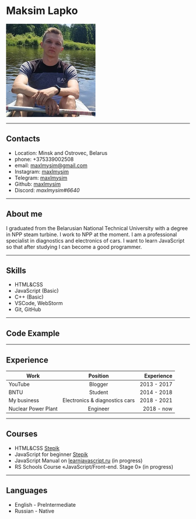 # Maksim Lapko
![Avatar](photo.jpg)

---

## Contacts
* Location: Minsk and Ostrovec, Belarus
* phone: +375339002508
* email: maxlmysim@gmail.com
* Instagram: [maxlmysim](https://www.instagram.com/maxlmysim/)
* Telegram: [maxlmysim](https://t.me/maxlmysim)
* Github: [maxlmysim](https://github.com/maxlmysim)
* Discord: *maxlmysim#6640*

---

## About me
I graduated from the Belarusian National Technical University with a degree in NPP steam turbine. I work to NPP at the moment. I am a professional specialist in diagnostics and electronics of cars. I want to learn JavaScript so that after studying I can become a good programmer.

---

## Skills
* HTML&CSS
* JavaScript (Basic)
* C++ (Basic)
* VSCode, WebStorm
* Git, GitHub

---

## Code Example


---

## Experience
| Work            |            Position            |  Experience |
|-----------------|:------------------------------:|------------:|
| YouTube         |            Blogger             | 2013 - 2017 |
| BNTU            |            Student             | 2014 - 2018 |
| My business  | Electronics & diagnostics cars | 2018 - 2021 |
| Nuclear Power Plant |            Engineer            |  2018 - now |

---

## Courses
* HTML&CSS [Stepik](https://stepik.org/)
* JavaScript for beginner [Stepik](https://stepik.org/)
* JavaScript Manual on [learnjavascript.ru](https://learn.javascript.ru/) (in progress)
* RS Schools Course «JavaScript/Front-end. Stage 0» (in progress)

---

## Languages
* English - PreIntermediate
* Russian - Native